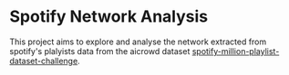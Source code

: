 # Spotify Network Analysis
This project aims to explore and analyse the network extracted from spotify's plalyists data from the aicrowd dataset [spotify-million-playlist-dataset-challenge](https://www.aicrowd.com/challenges/spotify-million-playlist-dataset-challenge).

